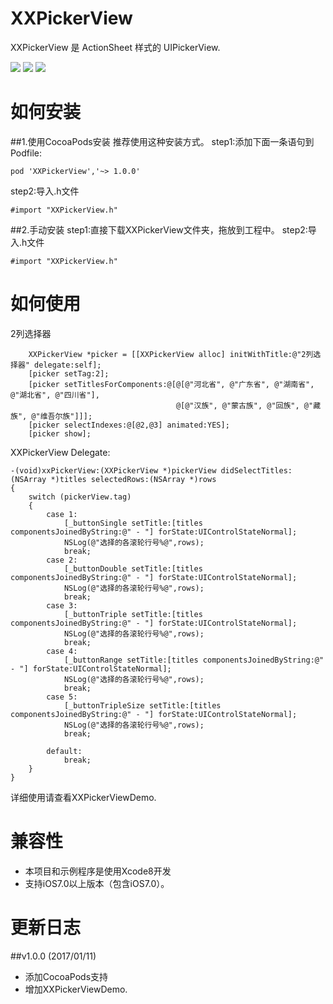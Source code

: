 
# XXPickerView
XXPickerView 是 ActionSheet 样式的 UIPickerView.

![](demo1.png)
![](demo2.png)
![](demo3.png)
    
# 如何安装

##1.使用CocoaPods安装
推荐使用这种安装方式。
step1:添加下面一条语句到Podfile:

````
pod 'XXPickerView','~> 1.0.0'
````
step2:导入.h文件

````objc
#import "XXPickerView.h"
````

##2.手动安装
step1:直接下载XXPickerView文件夹，拖放到工程中。
step2:导入.h文件

````objc
#import "XXPickerView.h"
````

# 如何使用

2列选择器
````objc
    XXPickerView *picker = [[XXPickerView alloc] initWithTitle:@"2列选择器" delegate:self];
    [picker setTag:2];
    [picker setTitlesForComponents:@[@[@"河北省", @"广东省", @"湖南省", @"湖北省", @"四川省"],
                                     @[@"汉族", @"蒙古族", @"回族", @"藏族", @"维吾尔族"]]];
    [picker selectIndexes:@[@2,@3] animated:YES];
    [picker show];
````
XXPickerView Delegate:
````objc
-(void)xxPickerView:(XXPickerView *)pickerView didSelectTitles:(NSArray *)titles selectedRows:(NSArray *)rows
{
    switch (pickerView.tag)
    {
        case 1:
            [_buttonSingle setTitle:[titles componentsJoinedByString:@" - "] forState:UIControlStateNormal];
            NSLog(@"选择的各滚轮行号%@",rows);
            break;
        case 2:
            [_buttonDouble setTitle:[titles componentsJoinedByString:@" - "] forState:UIControlStateNormal];
            NSLog(@"选择的各滚轮行号%@",rows);
            break;
        case 3:
            [_buttonTriple setTitle:[titles componentsJoinedByString:@" - "] forState:UIControlStateNormal];
            NSLog(@"选择的各滚轮行号%@",rows);
            break;
        case 4:
            [_buttonRange setTitle:[titles componentsJoinedByString:@" - "] forState:UIControlStateNormal];
            NSLog(@"选择的各滚轮行号%@",rows);
            break;
        case 5:
            [_buttonTripleSize setTitle:[titles componentsJoinedByString:@" - "] forState:UIControlStateNormal];
            NSLog(@"选择的各滚轮行号%@",rows);
            break;
            
        default:
            break;
    }
}
````

详细使用请查看XXPickerViewDemo.

# 兼容性
- 本项目和示例程序是使用Xcode8开发
- 支持iOS7.0以上版本（包含iOS7.0）。

# 更新日志
##v1.0.0 (2017/01/11)
- 添加CocoaPods支持
- 增加XXPickerViewDemo.
